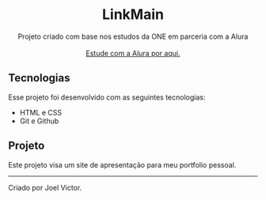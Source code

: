 <h1 align="center"> LinkMain </h1>

<p align="center">
Projeto criado com base nos estudos da ONE em parceria com a Alura <br> <br>
<a href="https://cursos.alura.com.br">Estude com a Alura por aqui.</a>
</p>

<p align="center">
  
</p>

## Tecnologias

Esse projeto foi desenvolvido com as seguintes tecnologias:

- HTML e CSS
- Git e Github

## Projeto

Este projeto visa um site de apresentação para meu portfolio pessoal.

---

Criado por Joel Victor.
